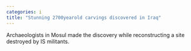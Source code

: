 ```yaml
---
categories: i
title: "Stunning 2700yearold carvings discovered in Iraq"
---
```

Archaeologists in Mosul made the discovery while reconstructing a site destroyed by IS militants.